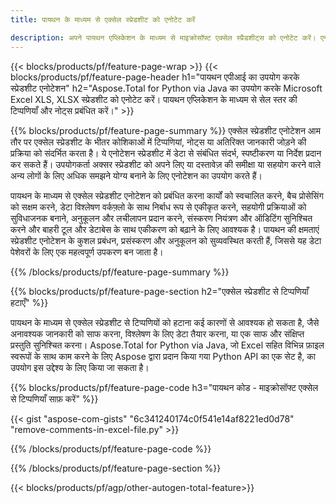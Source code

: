 ```yaml
---
title: पायथन के माध्यम से एक्सेल स्प्रेडशीट को एनोटेट करें 

description: अपने पायथन एप्लिकेशन के माध्यम से माइक्रोसॉफ्ट एक्सेल स्प्रैडशीट्स को एनोटेट करें। एनोटेशन को आसानी से साफ़ करें।
---
```


{{< blocks/products/pf/feature-page-wrap >}}
{{< blocks/products/pf/feature-page-header h1="पायथन एपीआई का उपयोग करके स्प्रेडशीट एनोटेशन" h2="Aspose.Total for Python via Java का उपयोग करके Microsoft Excel XLS, XLSX स्प्रेडशीट को एनोटेट करें। पायथन एप्लिकेशन के माध्यम से सेल स्तर की टिप्पणियाँ और नोट्स प्रबंधित करें।" >}}

{{% blocks/products/pf/feature-page-summary %}}
एक्सेल स्प्रेडशीट एनोटेशन आम तौर पर एक्सेल स्प्रेडशीट के भीतर कोशिकाओं में टिप्पणियां, नोट्स या अतिरिक्त जानकारी जोड़ने की प्रक्रिया को संदर्भित करता है। ये एनोटेशन स्प्रेडशीट में डेटा से संबंधित संदर्भ, स्पष्टीकरण या निर्देश प्रदान कर सकते हैं। उपयोगकर्ता अक्सर स्प्रेडशीट को अपने लिए या दस्तावेज़ की समीक्षा या सहयोग करने वाले अन्य लोगों के लिए अधिक समझने योग्य बनाने के लिए एनोटेशन का उपयोग करते हैं।<br />

पायथन के माध्यम से एक्सेल स्प्रेडशीट एनोटेशन को प्रबंधित करना कार्यों को स्वचालित करने, बैच प्रोसेसिंग को सक्षम करने, डेटा विश्लेषण वर्कफ़्लो के साथ निर्बाध रूप से एकीकृत करने, सहयोगी प्रक्रियाओं को सुविधाजनक बनाने, अनुकूलन और लचीलापन प्रदान करने, संस्करण नियंत्रण और ऑडिटिंग सुनिश्चित करने और बाहरी टूल और डेटाबेस के साथ एकीकरण को बढ़ाने के लिए आवश्यक है। पायथन की क्षमताएं स्प्रेडशीट एनोटेशन के कुशल प्रबंधन, प्रसंस्करण और अनुकूलन को सुव्यवस्थित करती हैं, जिससे यह डेटा पेशेवरों के लिए एक महत्वपूर्ण उपकरण बन जाता है।

{{% /blocks/products/pf/feature-page-summary  %}}

{{% blocks/products/pf/feature-page-section  h2="एक्सेल स्प्रेडशीट से टिप्पणियाँ हटाएँ" %}}

पायथन के माध्यम से एक्सेल स्प्रेडशीट से टिप्पणियों को हटाना कई कारणों से आवश्यक हो सकता है, जैसे अनावश्यक जानकारी को साफ करना, विश्लेषण के लिए डेटा तैयार करना, या एक साफ और संक्षिप्त प्रस्तुति सुनिश्चित करना। Aspose.Total for Python via Java, जो Excel सहित विभिन्न फ़ाइल स्वरूपों के साथ काम करने के लिए Aspose द्वारा प्रदान किया गया Python API का एक सेट है, का उपयोग इस उद्देश्य के लिए किया जा सकता है।

{{% blocks/products/pf/feature-page-code h3="पायथन कोड - माइक्रोसॉफ्ट एक्सेल से टिप्पणियाँ साफ़ करें" %}}

{{< gist "aspose-com-gists" "6c341240174c0f541e14af8221ed0d78" "remove-comments-in-excel-file.py" >}}

{{% /blocks/products/pf/feature-page-code  %}}

{{% /blocks/products/pf/feature-page-section %}}

{{< blocks/products/pf/agp/other-autogen-total-feature>}}